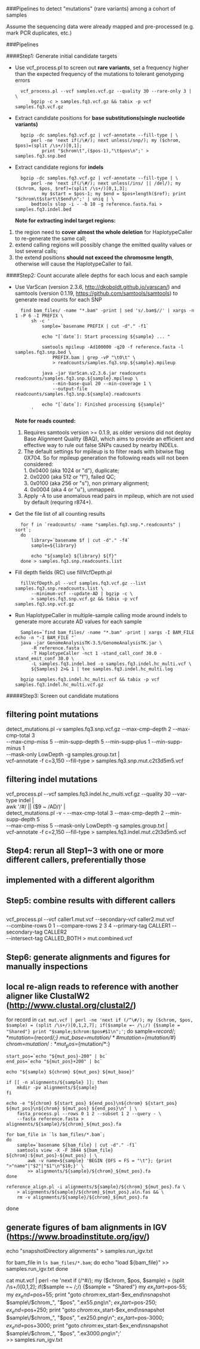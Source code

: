 ###Pipelines to detect "mutations" (rare variants) among a cohort of samples


Assume the sequencing data were already mapped and pre-processed (e.g. mark PCR duplicates, etc.)


###Pipelines

####Step1: Generate initial candidate targets

* Use vcf_process.pl to screen out **rare variants**, set a frequency higher than the expected frequency of the mutations to tolerant genotyping errors

		vcf_process.pl --vcf samples.vcf.gz --quality 30 --rare-only 3 | \
		    bgzip -c > samples.fq3.vcf.gz && tabix -p vcf samples.fq3.vcf.gz
    
    
* Extract candidate positions for **base substitutions(single nucleotide variants)**

		bgzip -dc samples.fq3.vcf.gz | vcf-annotate --fill-type | \
		    perl -ne 'next if(/\#/); next unless(/snp/); my ($chrom, $pos)=(split /\s+/)[0,1];
		        print "$chrom\t",($pos-1),"\t$pos\n";' > samples.fq3.snp.bed


* Extract candidate regions for **indels**

		bgzip -dc samples.fq3.vcf.gz | vcf-annotate --fill-type | \
		    perl -ne 'next if(/\#/); next unless(/ins/ || /del/); my ($chrom, $pos, $ref)=(split /\s+/)[0,1,3];
		        my $start = $pos-1; my $end = $pos+length($ref); print "$chrom\t$start\t$end\n";' | uniq | \
		    bedtools slop -i - -b 10 -g reference.fasta.fai > samples.fq3.indel.bed

	**Note for extracting indel target regions:**  
 1. the region need to **cover almost the whole deletion** for HaplotypeCaller to re-generate the same call;  
 2. extend calling regions will possibly change the emitted quality values or lost several calls;  
 3. the extend positions **should not exceed the chromosme length**, otherwise will cause the HaplotypeCaller to fail. 
	


####Step2: Count accurate allele depths for each locus and each sample


* Use VarScan (version 2.3.6, http://dkoboldt.github.io/varscan/) and samtools (version 0.1.19, https://github.com/samtools/samtools) to generate read counts for each SNP

		find bam_files/ -name "*.bam" -print | sed 's/.bam$//' | xargs -n 1 -P 6 -I PREFIX \
		    sh -c '
		        sample=`basename PREFIX | cut -d"." -f1`
		        
		        echo "[`date`]: Start processing ${sample} ... "
		        
		        samtools mpileup -Ad100000 -q20 -f reference.fasta -l samples.fq3.snp.bed \
		            PREFIX.bam | grep -vP "\t0\t" \
		            > readcounts/samples.fq3.snp.${sample}.mpileup
		        
		        java -jar VarScan.v2.3.6.jar readcounts readcounts/samples.fq3.snp.${sample}.mpileup \
		            --min-base-qual 20 --min-coverage 1 \
		            --output-file readcounts/samples.fq3.snp.${sample}.readcounts
		        
		        echo "[`date`]: Finished processing ${sample}"
		    '

	**Note for reads counted:**  
	1. Requires samtools version >= 0.1.9, as older versions did not deploy Base Alignment Quality (BAQ), which aims to provide an efficient and effective way to rule out false SNPs caused by nearby INDELs.  
	2. The default settings for mpileup is to filter reads with bitwise flag 0X704. So for mpileup generation the following reads will not been considered:  
	  1. 0x0400 (aka 1024 or "d"), duplicate;   
	  2. 0x0200 (aka 512 or "f"), failed QC;  
	  3. 0x0100 (aka 256 or "s"), non primary alignment;  
	  4. 0x0004 (aka 4 or "u"), unmapped.   
	3. Apply -A to use anomalous read pairs in mpileup, which are not used by default (requring r874+).


* Get the file list of all counting results

		for f in `readcounts/ -name "samples.fq3.snp.*.readcounts" | sort`;
		do
		    library=`basename $f | cut -d"." -f4`
		    sample=${library}
		    
		    echo "${sample} ${library} ${f}"
		done > samples.fq3.snp.readcounts.list


* Fill depth fields (RC) use fillVcfDepth.pl

		fillVcfDepth.pl --vcf samples.fq3.vcf.gz --list samples.fq3.snp.readcounts.list \
		    --minimum-vcf --update-AD | bgzip -c \
		    > samples.fq3.snp.vcf.gz && tabix -p vcf samples.fq3.snp.vcf.gz


* Run HaplotypeCaller in multiple-sample calling mode around indels to generate more accurate AD values for each sample

		Samples=`find bam_files/ -name "*.bam" -print | xargs -I BAM_FILE echo -n "-I BAM_FILE "`
		java -jar GenomeAnalysisTK-3.5/GenomeAnalysisTK.jar \
		    -R reference.fasta \
		    -T HaplotypeCaller -nct 1 -stand_call_conf 30.0 -stand_emit_conf 30.0 \
		    -L samples.fq3.indel.bed -o samples.fq3.indel.hc_multi.vcf \
		    ${Samples} 2>& 1 | tee samples.fq3.indel.hc_multi.log
		
		bgzip samples.fq3.indel.hc_multi.vcf && tabix -p vcf samples.fq3.indel.hc_multi.vcf.gz



#####Step3: Screen out candidate mutations


## filtering point mutations
detect_mutations.pl -v samples.fq3.snp.vcf.gz --max-cmp-depth 2 --max-cmp-total 3 \
    --max-cmp-miss 5 --min-supp-depth 5 --min-supp-plus 1 --min-supp-minus 1 \
    --mask-only LowDepth -g samples.group.txt | \
    vcf-annotate -f c=3,150 --fill-type > samples.fq3.snp.mut.c2t3d5m5.vcf


## filtering indel mutations
vcf_process.pl --vcf samples.fq3.indel.hc_multi.vcf.gz --quality 30 --var-type indel | \
    awk '/\#/ || ($9 ~ /AD/)' | \
    detect_mutations.pl -v - --max-cmp-total 3 --max-cmp-depth 2 --min-supp-depth 5 \
    --max-cmp-miss 5 --mask-only LowDepth -g samples.group.txt | \
    vcf-annotate -f c=2,150 --fill-type > samples.fq3.indel.mut.c2t3d5m5.vcf


##
## Step4: rerun all Step1~3 with one or more different callers, preferentially those
## implemented with a different algorithm
##



##
## Step5: combine results with different callers
##

vcf_process.pl --vcf caller1.mut.vcf --secondary-vcf caller2.mut.vcf \
    --combine-rows 0 1 --compare-rows 2 3 4 --primary-tag CALLER1 --secondary-tag CALLER2 \
    --intersect-tag CALLED_BOTH > mut.combined.vcf



##
## Step6: generate alignments and figures for manually inspections
##

## local re-align reads to reference with another aligner like ClustalW2 (http://www.clustal.org/clustal2/)
for record in `cat mut.vcf | perl -ne 'next if (/^\#/); my ($chrom, $pos, $sample) = (split /\s+/)[0,1,2,7];
    if($sample =~ /\;/) {$sample = "Shared"} print "$sample;$chrom:$pos#$1\n";'`;
do
    sample=${record/;*}
    mutation=${record/*;}
    mut_base=${mutation/*\#}
    mutation=${mutation/\#*}
    chrom=${mutation/:*}
    mut_pos=${mutation/*:}

    start_pos=`echo "${mut_pos}-200" | bc`
    end_pos=`echo "${mut_pos}+200" | bc`

    echo "${sample} ${chrom} ${mut_pos} ${mut_base}"
    
    if [[ -n alignments/${sample} ]]; then
        mkdir -pv alignments/${sample}
    fi
    
    echo -e "${chrom} ${start_pos} ${end_pos}\n${chrom} ${start_pos} ${mut_pos}\n${chrom} ${mut_pos} ${end_pos}\n" | \
        fasta_process.pl --rows 0 1 2 --subset 1 2 --query - \
        --fasta reference.fasta > alignments/${sample}/${chrom}_${mut_pos}.fa
    
    for bam_file in `ls bam_files/*.bam`;
    do
        sample=`basename ${bam_file} | cut -d"." -f1`
        samtools view -X -F 3844 ${bam_file} ${chrom}:${mut_pos}-${mut_pos} | \
            awk -v name=${sample} 'BEGIN {OFS = FS = "\t"}; {print ">"name"|"$2"|"$1"\n"$10;}' \
            >> alignments/${sample}/${chrom}_${mut_pos}.fa
    done

    reference_align.pl -i alignments/${sample}/${chrom}_${mut_pos}.fa \
        > alignments/${sample}/${chrom}_${mut_pos}.aln.fas && \
        rm -v alignments/${sample}/${chrom}_${mut_pos}.fa
done




## generate figures of bam alignments in IGV (https://www.broadinstitute.org/igv/)
echo "snapshotDirectory alignments" > samples.run_igv.txt

for bam_file in `ls bam_files/*.bam`;
do
    echo "load ${bam_file}" >> samples.run_igv.txt
done

cat mut.vcf | perl -ne 'next if (/^\#/); my ($chrom, $pos, $sample) = (split /\s+/)[0,1,2];
    if($sample =~ /\;/) {$sample = "Shared"}
    my $ex_start=$pos-55; my $ex_end=$pos+55;
    print "goto $chrom:$ex_start-$ex_end\nsnapshot $sample\/$chrom\_", "$pos", ".ex55.png\n";
    $ex_start=$pos-250; $ex_end=$pos+250;
    print "goto $chrom:$ex_start-$ex_end\nsnapshot $sample\/$chrom\_", "$pos", ".ex250.png\n";
    $ex_start=$pos-3000; $ex_end=$pos+3000;
    print "goto $chrom:$ex_start-$ex_end\nsnapshot $sample\/$chrom\_", "$pos", ".ex3000.png\n";' \
    >> samples.run_igv.txt







